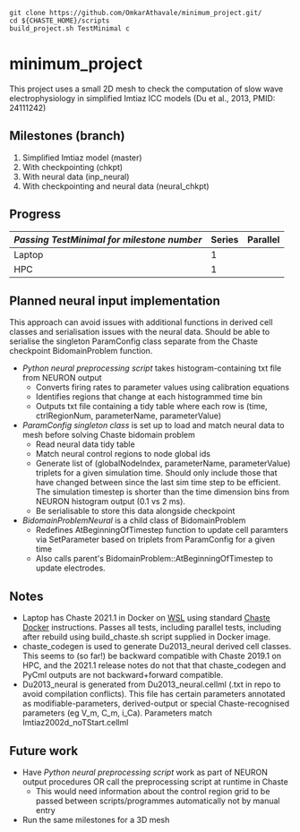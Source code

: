 ``` 
git clone https://github.com/OmkarAthavale/minimum_project.git/
cd ${CHASTE_HOME}/scripts
build_project.sh TestMinimal c
```
# minimum_project
This project uses a small 2D mesh to check the computation of slow wave electrophysiology in simplified Imtiaz ICC models (Du et al., 2013, PMID: 24111242)

## Milestones (branch)
1) Simplified Imtiaz model (master)
2) With checkpointing (chkpt)
3) With neural data (inp_neural)
4) With checkpointing and neural data (neural_chkpt)

## Progress
|***Passing TestMinimal for milestone number***|Series| Parallel|
|--|--|--|
|Laptop|1||
|HPC|1||

## Planned neural input implementation
This approach can avoid issues with additional functions in derived cell classes and serialisation issues with the neural data. Should be able to serialise the singleton ParamConfig class separate from the Chaste checkpoint BidomainProblem function.

- *Python neural preprocessing script* takes histogram-containing txt file from NEURON output
  - Converts firing rates to parameter values using calibration equations
  - Identifies regions that change at each histogrammed time bin
  - Outputs txt file containing a tidy table where each row is (time, ctrlRegionNum, parameterName, parameterValue)
- *ParamConfig singleton class* is set up to load and match neural data to mesh before solving Chaste bidomain problem
  - Read neural data tidy table
  - Match neural control regions to node global ids
  - Generate list of (globalNodeIndex, parameterName, parameterValue) triplets for a given simulation time. Should only include those that have changed between since the last sim time step to be efficient. The simulation timestep is shorter than the time dimension bins from NEURON histogram output (0.1 vs 2 ms). 
  - Be serialisable to store this data alongside checkpoint
- *BidomainProblemNeural* is a child class of BidomainProblem
  - Redefines AtBeginningOfTimestep function to update cell paramters via SetParameter based on triplets from ParamConfig for a given time
  - Also calls parent's BidomainProblem::AtBeginningOfTimestep to update electrodes.

## Notes
- Laptop has Chaste 2021.1 in Docker on [WSL](https://docs.microsoft.com/en-us/windows/wsl/install) using standard [Chaste Docker](https://github.com/Chaste/chaste-docker) instructions. Passes all tests, including parallel tests, including after rebuild using build_chaste.sh script supplied in Docker image. 
- chaste_codegen is used to generate Du2013_neural derived cell classes. This seems to (so far!) be backward compatible with Chaste 2019.1 on HPC, and the 2021.1 release notes do not that that chaste_codegen and PyCml outputs are not backward+forward compatible.
- Du2013_neural is generated from Du2013_neural.cellml (.txt in repo to avoid compilation conflicts). This file has certain parameters annotated as modifiable-parameters, derived-output or special Chaste-recognised parameters (eg V_m, C_m, i_Ca). Parameters match Imtiaz2002d_noTStart.cellml

## Future work
- Have *Python neural preprocessing script* work as part of NEURON output procedures OR call the preprocessing script at runtime in Chaste
  - This would need information about the control region grid to be passed between scripts/programmes automatically not by manual entry
- Run the same milestones for a 3D mesh
